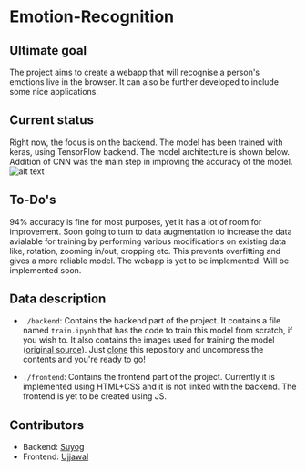 # Emotion-Recognition

## Ultimate goal
The project aims to create a webapp that will recognise a person's emotions live in the browser. It can also be further developed to include some nice applications.
## Current status
Right now, the focus is on the backend. The model has been trained with keras, using TensorFlow backend. The model architecture is shown below. Addition of CNN was the main step in improving the accuracy of the model.
![alt text](https://github.com/IAmSuyogJadhav/Emotion-Recognition/blob/master/network.png)

## To-Do's
94% accuracy is fine for most purposes, yet it has a lot of room for improvement. Soon going to turn to data augmentation to increase the data avialable for training by performing various modifications on existing data like, rotation, zooming in/out, cropping etc. This prevents overfitting and gives a more reliable model.
The webapp is yet to be implemented. Will be implemented soon.

## Data description
* ```./backend```: Contains the backend part of the project. It contains a file named ```train.ipynb``` that has the code to train this model from scratch, if you wish to. It also contains the images used for training the model ([original source](https://github.com/muxspace/facial_expressions)). Just [clone](https://codeload.github.com/IAmSuyogJadhav/Emotion-Recognition/zip/master) this repository and uncompress the contents and you're ready to go!

* ```./frontend```: Contains the frontend part of the project. Currently it is implemented using HTML+CSS and it is not linked with the backend. The frontend is yet to be created using JS.

## Contributors
* Backend: [Suyog](https://github.com/IAmSuyogJadhav/)
* Frontend: [Ujjawal](https://github.com/ujjawaljaiswal2017)

